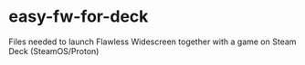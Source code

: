 # easy-fw-for-deck
Files needed to launch Flawless Widescreen together with a game on Steam Deck (SteamOS/Proton)
